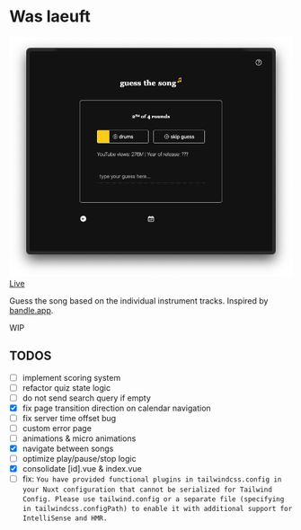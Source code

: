 # Was laeuft

![app screenshot](screen.png)  
[Live](https://was-laeuft.pages.dev/)

Guess the song based on the individual instrument tracks.
Inspired by [bandle.app](https://bandle.app/).

WIP

## TODOS

- [ ] implement scoring system
- [ ] refactor quiz state logic
- [ ] do not send search query if empty
- [x] fix page transition direction on calendar navigation
- [ ] fix server time offset bug
- [ ] custom error page
- [ ] animations & micro animations
- [x] navigate between songs
- [ ] optimize play/pause/stop logic
- [x] consolidate [id].vue & index.vue
- [ ] fix: `You have provided functional plugins in tailwindcss.config in your Nuxt configuration that cannot be serialized for Tailwind Config. Please use tailwind.config or a separate file (specifying in tailwindcss.configPath) to enable it with additional support for IntelliSense and HMR.`
